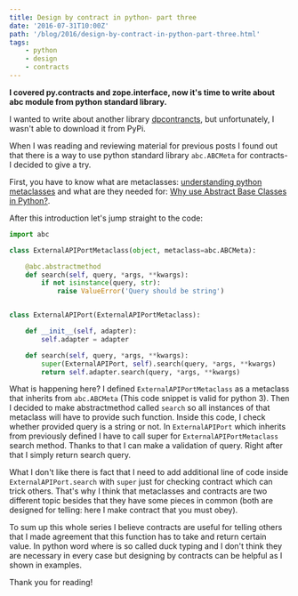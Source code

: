 ```yaml
---
title: Design by contract in python- part three
date: '2016-07-31T10:00Z'
path: '/blog/2016/design-by-contract-in-python-part-three.html'
tags: 
    - python
    - design
    - contracts
---
```


**I covered py.contracts and zope.interface, now it's time to write
about abc module from python standard library.**

I wanted to write about another library
[dpcontrancts](https://pypi.python.org/pypi/dpcontracts/0.1.0), but
unfortunately, I wasn't able to download it from PyPi.

When I was reading and reviewing material for previous posts I found out
that there is a way to use python standard library `abc.ABCMeta` for
contracts- I decided to give a try.

First, you have to know what are metaclasses: [understanding python
metaclasses](https://blog.ionelmc.ro/2015/02/09/understanding-python-metaclasses/)
and what are they needed for: [Why use Abstract Base Classes in
Python?](http://stackoverflow.com/questions/3570796/why-use-abstract-base-classes-in-python).

After this introduction let's jump straight to the code:

```python
import abc

class ExternalAPIPortMetaclass(object, metaclass=abc.ABCMeta):

    @abc.abstractmethod
    def search(self, query, *args, **kwargs):
        if not isinstance(query, str):
            raise ValueError('Query should be string')


class ExternalAPIPort(ExternalAPIPortMetaclass):

    def __init__(self, adapter):
        self.adapter = adapter

    def search(self, query, *args, **kwargs):
        super(ExternalAPIPort, self).search(query, *args, **kwargs)
        return self.adapter.search(query, *args, **kwargs)
```

What is happening here? I defined `ExternalAPIPortMetaclass` as a
metaclass that inherits from `abc.ABCMeta` (This code snippet is valid
for python 3). Then I decided to make abstractmethod called `search` so
all instances of that metaclass will have to provide such function.
Inside this code, I check whether provided query is a string or not. In
`ExternalAPIPort` which inherits from previously defined I have to call
super for `ExternalAPIPortMetaclass` search method. Thanks to that I can
make a validation of query. Right after that I simply return search
query.

What I don't like there is fact that I need to add additional line of
code inside `ExternalAPIPort.search` with `super` just for checking
contract which can trick others. That's why I think that metaclasses and
contracts are two different topic besides that they have some pieces in
common (both are designed for telling: here I make contract that you
must obey).

To sum up this whole series I believe contracts are useful for telling
others that I made agreement that this function has to take and return
certain value. In python word where is so called duck typing and I don't
think they are necessary in every case but designing by contracts can be
helpful as I shown in examples.

Thank you for reading!
